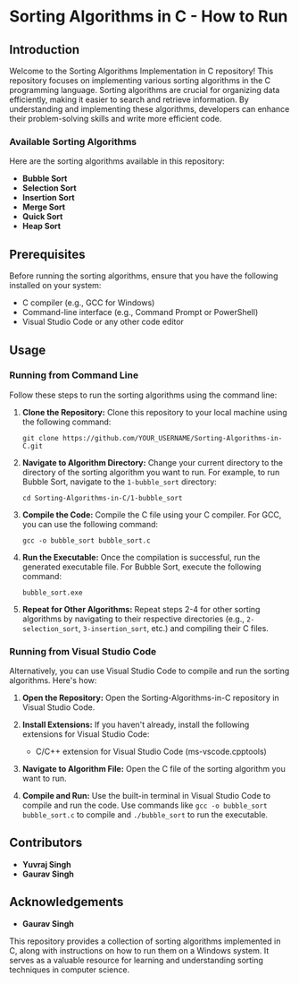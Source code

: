 # Sorting Algorithms in C - How to Run

## Introduction
Welcome to the Sorting Algorithms Implementation in C repository! This repository focuses on implementing various sorting algorithms in the C programming language. Sorting algorithms are crucial for organizing data efficiently, making it easier to search and retrieve information. By understanding and implementing these algorithms, developers can enhance their problem-solving skills and write more efficient code.

### Available Sorting Algorithms
Here are the sorting algorithms available in this repository:
- **Bubble Sort**
- **Selection Sort**
- **Insertion Sort**
- **Merge Sort**
- **Quick Sort**
- **Heap Sort**

## Prerequisites
Before running the sorting algorithms, ensure that you have the following installed on your system:
- C compiler (e.g., GCC for Windows)
- Command-line interface (e.g., Command Prompt or PowerShell)
- Visual Studio Code or any other code editor

## Usage
### Running from Command Line
Follow these steps to run the sorting algorithms using the command line:

1. **Clone the Repository:** Clone this repository to your local machine using the following command:
   ```
   git clone https://github.com/YOUR_USERNAME/Sorting-Algorithms-in-C.git
   ```

2. **Navigate to Algorithm Directory:** Change your current directory to the directory of the sorting algorithm you want to run. For example, to run Bubble Sort, navigate to the `1-bubble_sort` directory:
   ```
   cd Sorting-Algorithms-in-C/1-bubble_sort
   ```

3. **Compile the Code:** Compile the C file using your C compiler. For GCC, you can use the following command:
   ```
   gcc -o bubble_sort bubble_sort.c
   ```

4. **Run the Executable:** Once the compilation is successful, run the generated executable file. For Bubble Sort, execute the following command:
   ```
   bubble_sort.exe
   ```

5. **Repeat for Other Algorithms:** Repeat steps 2-4 for other sorting algorithms by navigating to their respective directories (e.g., `2-selection_sort`, `3-insertion_sort`, etc.) and compiling their C files.

### Running from Visual Studio Code
Alternatively, you can use Visual Studio Code to compile and run the sorting algorithms. Here's how:

1. **Open the Repository:** Open the Sorting-Algorithms-in-C repository in Visual Studio Code.

2. **Install Extensions:** If you haven't already, install the following extensions for Visual Studio Code:
   - C/C++ extension for Visual Studio Code (ms-vscode.cpptools)

3. **Navigate to Algorithm File:** Open the C file of the sorting algorithm you want to run.

4. **Compile and Run:** Use the built-in terminal in Visual Studio Code to compile and run the code. Use commands like `gcc -o bubble_sort bubble_sort.c` to compile and `./bubble_sort` to run the executable.

## Contributors
- **Yuvraj Singh**
- **Gaurav Singh**

## Acknowledgements
- **Gaurav Singh**

This repository provides a collection of sorting algorithms implemented in C, along with instructions on how to run them on a Windows system. It serves as a valuable resource for learning and understanding sorting techniques in computer science.
